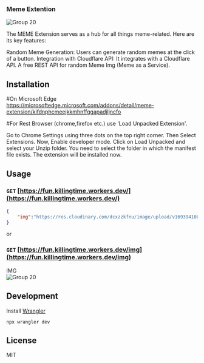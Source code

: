 ### Meme Extention
<img width="auto" alt="Group 20" src="https://store-images.s-microsoft.com/image/apps.40566.7c601e2c-bedb-425a-93be-ff83d76bcd68.fa40508f-671e-446a-acc8-901a6cd2655f.019ce625-b18e-4a85-9704-44426154205d?mode=scale&h=100&q=90&w=100">

The MEME Extension serves as a hub for all things meme-related. Here are its key features:

Random Meme Generation: Users can generate random memes at the click of a button.
Integration with Cloudflare API: It integrates with a Cloudflare API.
A free REST API for random Meme Img (Meme as a Service).

## Installation
#On Microsoft Edge
https://microsoftedge.microsoft.com/addons/detail/meme-extension/kifdnphcmeejkkmhnffggapadjljncfo

#For Rest Browser (chrome,firefox etc.) use 'Load Unpacked Extension'.

Go to Chrome Settings using three dots on the top right corner.
Then Select Extensions.
Now, Enable developer mode.
Click on Load Unpacked and select your Unzip folder.
You need to select the folder in which the manifest file exists. 
The extension will be installed now.

## Usage

### `GET` [https://fun.killingtime.workers.dev/](https://fun.killingtime.workers.dev/)

```json
{
    "img":"https://res.cloudinary.com/dcxzzkfnu/image/upload/v1693941003/MEME/jjlonkqufn3b4ywwurvx.jpg"
}
```

or

### `GET` [https://fun.killingtime.workers.dev/img](https://fun.killingtime.workers.dev/img)

IMG
<br>
<img width="auto" alt="Group 20" src="https://res.cloudinary.com/dcxzzkfnu/image/upload/v1693941981/MEME/lxxs4tesul8tiq9sm0ot.jpg">

## Development

Install [Wrangler](https://developers.cloudflare.com/workers/wrangler/get-started/#installation)

```shell
npx wrangler dev
```

## License

MIT
